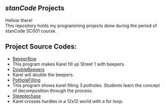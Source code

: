 ## *stanCode* Projects
Hellow there!\
This repository holds my programming projects done during the period of stanCode SC001 course.

## Project Source Codes:
* [BeeperRow](https://github.com/poplittlejay/MyFirstProject/blob/main/stanCode_SC001_Project/BeeperRow.py)
 * This program makes Karel fill up Street 1 with beepers.
* [DoubleBeepers](https://github.com/poplittlejay/MyFirstProject/blob/main/stanCode_SC001_Project/DoubleBeepers.py)
 * Karel will double the beepers.
* [PotholeFilling](https://github.com/poplittlejay/MyFirstProject/blob/main/stanCode_SC001_Project/PotholeFilling.py)
 * This program shows karel filling 3 potholes. Students learn the concept of decomposition through the process.
* [Steeplechase](https://github.com/poplittlejay/MyFirstProject/blob/main/stanCode_SC001_Project/Steeplechase.py)
 * Karel crosses hurdles in a 12x12 world with a for loop.
